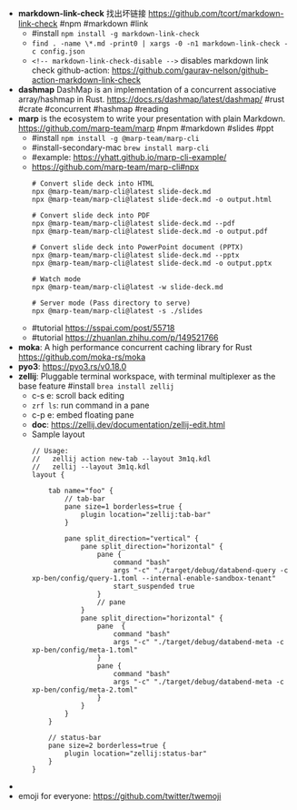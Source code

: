 - **markdown-link-check**
  找出坏链接 https://github.com/tcort/markdown-link-check 
  #npm #markdown #link
	- #install `npm install -g markdown-link-check`
	- `find . -name \*.md -print0 | xargs -0 -n1 markdown-link-check -c config.json`
	- `<!-- markdown-link-check-disable -->` disables markdown link check
	  github-action: https://github.com/gaurav-nelson/github-action-markdown-link-check
- **dashmap**
  DashMap is an implementation of a concurrent associative array/hashmap in Rust.
  https://docs.rs/dashmap/latest/dashmap/
  #rust #crate #concurrent #hashmap #reading
- **marp**
  is the ecosystem to write your presentation with plain Markdown.
  https://github.com/marp-team/marp
  #npm #markdown #slides #ppt
	- #install `npm install -g @marp-team/marp-cli`
	- #install-secondary-mac `brew install marp-cli`
	- #example: https://yhatt.github.io/marp-cli-example/
	- https://github.com/marp-team/marp-cli#npx
	  ```
	  # Convert slide deck into HTML
	  npx @marp-team/marp-cli@latest slide-deck.md
	  npx @marp-team/marp-cli@latest slide-deck.md -o output.html
	  
	  # Convert slide deck into PDF
	  npx @marp-team/marp-cli@latest slide-deck.md --pdf
	  npx @marp-team/marp-cli@latest slide-deck.md -o output.pdf
	  
	  # Convert slide deck into PowerPoint document (PPTX)
	  npx @marp-team/marp-cli@latest slide-deck.md --pptx
	  npx @marp-team/marp-cli@latest slide-deck.md -o output.pptx
	  
	  # Watch mode
	  npx @marp-team/marp-cli@latest -w slide-deck.md
	  
	  # Server mode (Pass directory to serve)
	  npx @marp-team/marp-cli@latest -s ./slides
	  ```
	- #tutorial https://sspai.com/post/55718
	- #tutorial https://zhuanlan.zhihu.com/p/149521766
- **moka**:
  A high performance concurrent caching library for Rust
  https://github.com/moka-rs/moka
- **pyo3**:
  https://pyo3.rs/v0.18.0
- **zellij**:
  Pluggable terminal workspace, with terminal multiplexer as the base feature
  #install `brea install zellij`
	- c-s e: scroll back editing
	- `zrf ls`: run command in a pane
	- c-p e: embed floating pane
	- **doc**: https://zellij.dev/documentation/zellij-edit.html
	- Sample layout
	  ```
	  // Usage:
	  //   zellij action new-tab --layout 3m1q.kdl
	  //   zellij --layout 3m1q.kdl
	  layout {
	  
	      tab name="foo" {
	          // tab-bar
	          pane size=1 borderless=true {
	              plugin location="zellij:tab-bar"
	          }
	  
	          pane split_direction="vertical" {
	              pane split_direction="horizontal" {
	                  pane {
	                      command "bash"
	                      args "-c" "./target/debug/databend-query -c xp-ben/config/query-1.toml --internal-enable-sandbox-tenant"
	                      start_suspended true
	                  }
	                  // pane
	              }
	              pane split_direction="horizontal" {
	                  pane  {
	                      command "bash"
	                      args "-c" "./target/debug/databend-meta -c xp-ben/config/meta-1.toml"
	                  }
	                  pane {
	                      command "bash"
	                      args "-c" "./target/debug/databend-meta -c xp-ben/config/meta-2.toml"
	                  }
	              }
	          }
	      }
	  
	      // status-bar
	      pane size=2 borderless=true {
	          plugin location="zellij:status-bar"
	      }
	  }
	  
	  ```
-
- emoji for everyone: https://github.com/twitter/twemoji